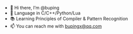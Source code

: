 - 👋 Hi there, I’m @buping
- :blue_heart: Language in C/C++/Python/Lua
- :books: Learning Principles of Compiler & Pattern Recognition
- 📫 You can reach me with bupingx@qq.com
